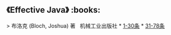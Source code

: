 <h2>《Effective Java》 :books: </h2> 
> 布洛克 (Bloch, Joshua) 著    机械工业出版社
* <a href="https://github.com/wuping5719/MyCNBlogs/blob/master/Reading-Notes/EffectiveJava/EffectiveJava01_30.md">1-30条</a>
* <a href="https://github.com/wuping5719/MyCNBlogs/blob/master/Reading-Notes/EffectiveJava/EffectiveJava31_78.md">31-78条</a>
